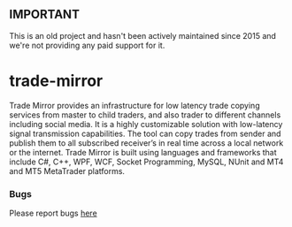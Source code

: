 ## IMPORTANT ##
This is an old project and hasn't been actively maintained since 2015 and we're not providing any paid support for it.

# trade-mirror
Trade Mirror provides an infrastructure for low latency trade copying services from master to child traders, and also trader to different channels including social media. It is a highly customizable solution with low-latency signal transmission capabilities. The tool can copy trades from sender and publish them to all subscribed receiver’s in real time across a local network or the internet. Trade Mirror is built using languages and frameworks that include C#, C++, WPF, WCF, Socket Programming, MySQL, NUnit and MT4 and MT5 MetaTrader platforms.

### Bugs

Please report bugs [here](https://github.com/trade-nexus/bugs)
